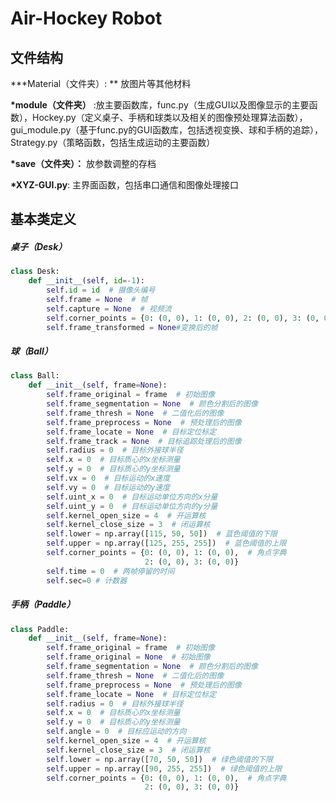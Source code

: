 # Air-Hockey Robot

## 文件结构

***Material（文件夹）: ** 放图片等其他材料

**\*module（文件夹）** :放主要函数库，func.py（生成GUI以及图像显示的主要函数），Hockey.py（定义桌子、手柄和球类以及相关的图像预处理算法函数），gui_module.py（基于func.py的GUI函数库，包括透视变换、球和手柄的追踪），Strategy.py（策略函数，包括生成运动的主要函数）

**\*save（文件夹）：** 放参数调整的存档

**\*XYZ-GUI.py**: 主界面函数，包括串口通信和图像处理接口  

## 基本类定义

##### 桌子（Desk）

```python
class Desk:
    def __init__(self, id=-1):
        self.id = id  # 摄像头编号
        self.frame = None  # 帧
        self.capture = None  # 视频流
        self.corner_points = {0: (0, 0), 1: (0, 0), 2: (0, 0), 3: (0, 0)}  # 角点字典
        self.frame_transformed = None#变换后的帧
```

##### 球（Ball）

```python
class Ball:
    def __init__(self, frame=None):
        self.frame_original = frame  # 初始图像
        self.frame_segmentation = None  # 颜色分割后的图像
        self.frame_thresh = None  # 二值化后的图像
        self.frame_preprocess = None  # 预处理后的图像
        self.frame_locate = None  # 目标定位标定
        self.frame_track = None  # 目标追踪处理后的图像
        self.radius = 0  # 目标外接球半径
        self.x = 0  # 目标质心的x坐标测量
        self.y = 0  # 目标质心的y坐标测量
        self.vx = 0  # 目标运动的x速度
        self.vy = 0  # 目标运动的y速度
        self.uint_x = 0  # 目标运动单位方向的x分量
        self.uint_y = 0  # 目标运动单位方向的y分量
        self.kernel_open_size = 4  # 开运算核
        self.kernel_close_size = 3  # 闭运算核
        self.lower = np.array([115, 50, 50])  # 蓝色阈值的下限
        self.upper = np.array([125, 255, 255])  # 蓝色阈值的上限
        self.corner_points = {0: (0, 0), 1: (0, 0),  # 角点字典
                              2: (0, 0), 3: (0, 0)}
        self.time = 0  # 两帧停留的时间
        self.sec=0 # 计数器 
```

##### 手柄（Paddle）

```python
class Paddle:
    def __init__(self, frame=None):
        self.frame_original = frame  # 初始图像
        self.frame_original = None  # 初始图像
        self.frame_segmentation = None  # 颜色分割后的图像
        self.frame_thresh = None  # 二值化后的图像
        self.frame_preprocess = None  # 预处理后的图像
        self.frame_locate = None  # 目标定位标定
        self.radius = 0  # 目标外接球半径
        self.x = 0  # 目标质心的x坐标测量
        self.y = 0  # 目标质心的y坐标测量
        self.angle = 0  # 目标应运动的方向
        self.kernel_open_size = 4  # 开运算核
        self.kernel_close_size = 3  # 闭运算核
        self.lower = np.array([70, 50, 50])  # 绿色阈值的下限
        self.upper = np.array([90, 255, 255])  # 绿色阈值的上限
        self.corner_points = {0: (0, 0), 1: (0, 0),  # 角点字典
                              2: (0, 0), 3: (0, 0)}
```

